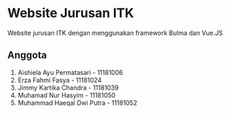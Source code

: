 # Website Jurusan ITK
Website jurusan ITK dengan menggunakan framework Bulma dan Vue.JS
## Anggota
1. Aishiela Ayu Permatasari - 11181006
2. Erza Fahmi Fasya - 11181024
3. Jimmy Kartika Chandra - 11181039
3. Muhamad Nur Hasyim - 11181050
4. Muhammad Haeqal Dwi Putra - 11181052
